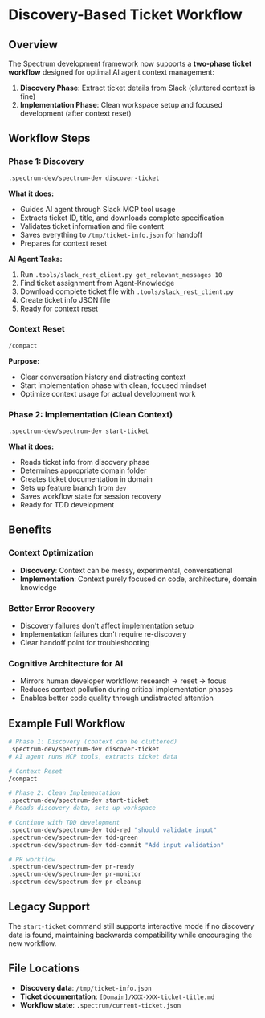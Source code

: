 # Discovery-Based Ticket Workflow

## Overview

The Spectrum development framework now supports a **two-phase ticket workflow** designed for optimal AI agent context management:

1. **Discovery Phase**: Extract ticket details from Slack (cluttered context is fine)
2. **Implementation Phase**: Clean workspace setup and focused development (after context reset)

## Workflow Steps

### Phase 1: Discovery

```bash
.spectrum-dev/spectrum-dev discover-ticket
```

**What it does:**

- Guides AI agent through Slack MCP tool usage
- Extracts ticket ID, title, and downloads complete specification
- Validates ticket information and file content
- Saves everything to `/tmp/ticket-info.json` for handoff
- Prepares for context reset

**AI Agent Tasks:**

1. Run `.tools/slack_rest_client.py get_relevant_messages 10`
2. Find ticket assignment from Agent-Knowledge
3. Download complete ticket file with `.tools/slack_rest_client.py`
4. Create ticket info JSON file
5. Ready for context reset

### Context Reset

```bash
/compact
```

**Purpose:**

- Clear conversation history and distracting context
- Start implementation phase with clean, focused mindset
- Optimize context usage for actual development work

### Phase 2: Implementation (Clean Context)

```bash
.spectrum-dev/spectrum-dev start-ticket
```

**What it does:**

- Reads ticket info from discovery phase
- Determines appropriate domain folder
- Creates ticket documentation in domain
- Sets up feature branch from `dev`
- Saves workflow state for session recovery
- Ready for TDD development

## Benefits

### Context Optimization

- **Discovery**: Context can be messy, experimental, conversational
- **Implementation**: Context purely focused on code, architecture, domain knowledge

### Better Error Recovery

- Discovery failures don't affect implementation setup
- Implementation failures don't require re-discovery
- Clear handoff point for troubleshooting

### Cognitive Architecture for AI

- Mirrors human developer workflow: research → reset → focus
- Reduces context pollution during critical implementation phases
- Enables better code quality through undistracted attention

## Example Full Workflow

```bash
# Phase 1: Discovery (context can be cluttered)
.spectrum-dev/spectrum-dev discover-ticket
# AI agent runs MCP tools, extracts ticket data

# Context Reset
/compact

# Phase 2: Clean Implementation
.spectrum-dev/spectrum-dev start-ticket
# Reads discovery data, sets up workspace

# Continue with TDD development
.spectrum-dev/spectrum-dev tdd-red "should validate input"
.spectrum-dev/spectrum-dev tdd-green
.spectrum-dev/spectrum-dev tdd-commit "Add input validation"

# PR workflow
.spectrum-dev/spectrum-dev pr-ready
.spectrum-dev/spectrum-dev pr-monitor
.spectrum-dev/spectrum-dev pr-cleanup
```

## Legacy Support

The `start-ticket` command still supports interactive mode if no discovery data is found, maintaining backwards compatibility while encouraging the new workflow.

## File Locations

- **Discovery data**: `/tmp/ticket-info.json`
- **Ticket documentation**: `[Domain]/XXX-XXX-ticket-title.md`
- **Workflow state**: `.spectrum/current-ticket.json`